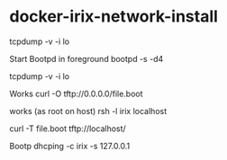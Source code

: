 
# docker-irix-network-install 

tcpdump -v -i lo

Start Bootpd in foreground
bootpd -s -d4


tcpdump -v -i lo

Works
curl -O tftp://0.0.0.0/file.boot

works (as root on host)
rsh -l irix localhost

curl -T file.boot tftp://localhost/

Bootp
dhcping -c irix -s 127.0.0.1